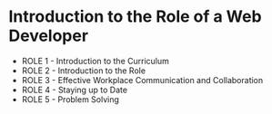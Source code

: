 # Introduction to the Role of a Web Developer

* ROLE 1 - Introduction to the Curriculum
* ROLE 2 - Introduction to the Role
* ROLE 3 - Effective Workplace Communication and Collaboration
* ROLE 4 - Staying up to Date
* ROLE 5 - Problem Solving
